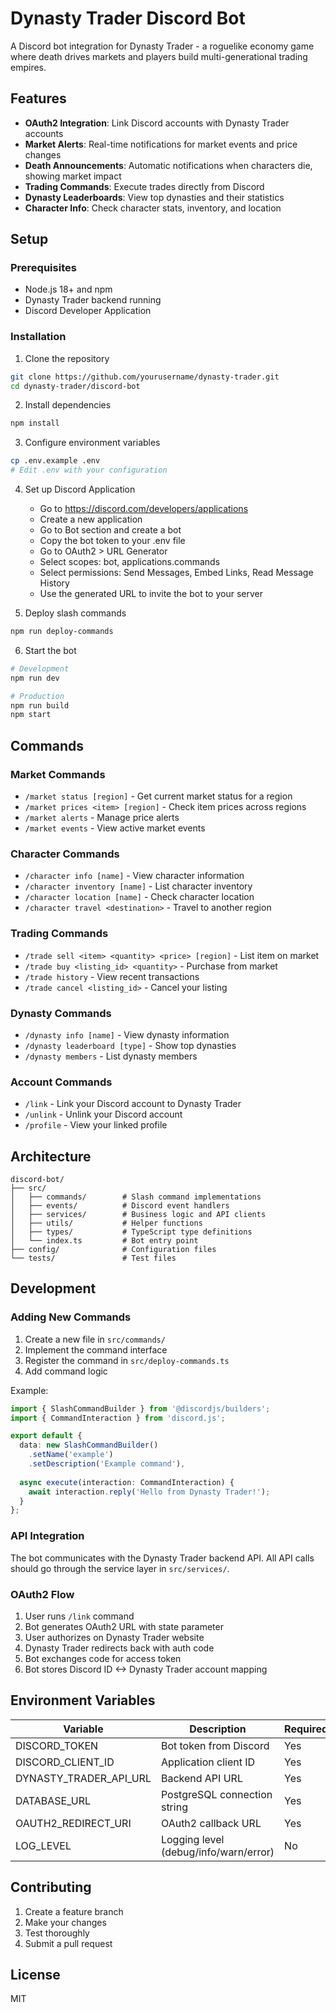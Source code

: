 # Dynasty Trader Discord Bot

A Discord bot integration for Dynasty Trader - a roguelike economy game where death drives markets and players build multi-generational trading empires.

## Features

- **OAuth2 Integration**: Link Discord accounts with Dynasty Trader accounts
- **Market Alerts**: Real-time notifications for market events and price changes
- **Death Announcements**: Automatic notifications when characters die, showing market impact
- **Trading Commands**: Execute trades directly from Discord
- **Dynasty Leaderboards**: View top dynasties and their statistics
- **Character Info**: Check character stats, inventory, and location

## Setup

### Prerequisites

- Node.js 18+ and npm
- Dynasty Trader backend running
- Discord Developer Application

### Installation

1. Clone the repository
```bash
git clone https://github.com/yourusername/dynasty-trader.git
cd dynasty-trader/discord-bot
```

2. Install dependencies
```bash
npm install
```

3. Configure environment variables
```bash
cp .env.example .env
# Edit .env with your configuration
```

4. Set up Discord Application
   - Go to https://discord.com/developers/applications
   - Create a new application
   - Go to Bot section and create a bot
   - Copy the bot token to your .env file
   - Go to OAuth2 > URL Generator
   - Select scopes: bot, applications.commands
   - Select permissions: Send Messages, Embed Links, Read Message History
   - Use the generated URL to invite the bot to your server

5. Deploy slash commands
```bash
npm run deploy-commands
```

6. Start the bot
```bash
# Development
npm run dev

# Production
npm run build
npm start
```

## Commands

### Market Commands
- `/market status [region]` - Get current market status for a region
- `/market prices <item> [region]` - Check item prices across regions
- `/market alerts` - Manage price alerts
- `/market events` - View active market events

### Character Commands
- `/character info [name]` - View character information
- `/character inventory [name]` - List character inventory
- `/character location [name]` - Check character location
- `/character travel <destination>` - Travel to another region

### Trading Commands
- `/trade sell <item> <quantity> <price> [region]` - List item on market
- `/trade buy <listing_id> <quantity>` - Purchase from market
- `/trade history` - View recent transactions
- `/trade cancel <listing_id>` - Cancel your listing

### Dynasty Commands
- `/dynasty info [name]` - View dynasty information
- `/dynasty leaderboard [type]` - Show top dynasties
- `/dynasty members` - List dynasty members

### Account Commands
- `/link` - Link your Discord account to Dynasty Trader
- `/unlink` - Unlink your Discord account
- `/profile` - View your linked profile

## Architecture

```
discord-bot/
├── src/
│   ├── commands/        # Slash command implementations
│   ├── events/          # Discord event handlers
│   ├── services/        # Business logic and API clients
│   ├── utils/           # Helper functions
│   ├── types/           # TypeScript type definitions
│   └── index.ts         # Bot entry point
├── config/              # Configuration files
└── tests/               # Test files
```

## Development

### Adding New Commands

1. Create a new file in `src/commands/`
2. Implement the command interface
3. Register the command in `src/deploy-commands.ts`
4. Add command logic

Example:
```typescript
import { SlashCommandBuilder } from '@discordjs/builders';
import { CommandInteraction } from 'discord.js';

export default {
  data: new SlashCommandBuilder()
    .setName('example')
    .setDescription('Example command'),
  
  async execute(interaction: CommandInteraction) {
    await interaction.reply('Hello from Dynasty Trader!');
  }
};
```

### API Integration

The bot communicates with the Dynasty Trader backend API. All API calls should go through the service layer in `src/services/`.

### OAuth2 Flow

1. User runs `/link` command
2. Bot generates OAuth2 URL with state parameter
3. User authorizes on Dynasty Trader website
4. Dynasty Trader redirects back with auth code
5. Bot exchanges code for access token
6. Bot stores Discord ID <-> Dynasty Trader account mapping

## Environment Variables

| Variable | Description | Required |
|----------|-------------|----------|
| DISCORD_TOKEN | Bot token from Discord | Yes |
| DISCORD_CLIENT_ID | Application client ID | Yes |
| DYNASTY_TRADER_API_URL | Backend API URL | Yes |
| DATABASE_URL | PostgreSQL connection string | Yes |
| OAUTH2_REDIRECT_URI | OAuth2 callback URL | Yes |
| LOG_LEVEL | Logging level (debug/info/warn/error) | No |

## Contributing

1. Create a feature branch
2. Make your changes
3. Test thoroughly
4. Submit a pull request

## License

MIT